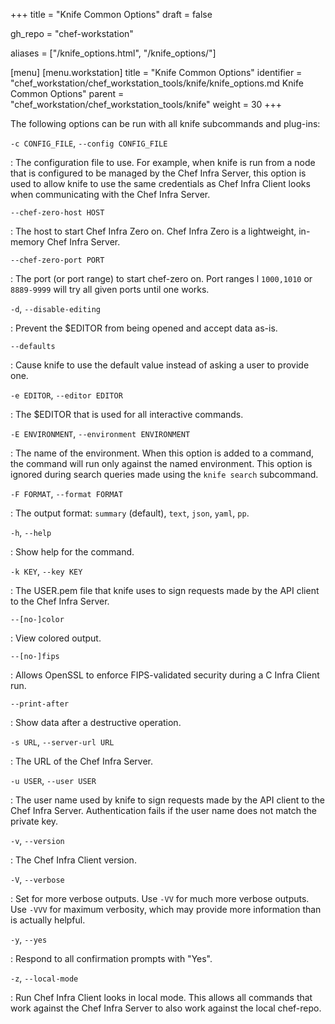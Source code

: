 +++
title = "Knife Common Options"
draft = false

gh_repo = "chef-workstation"

aliases = ["/knife_options.html", "/knife_options/"]

[menu]
  [menu.workstation]
    title = "Knife Common Options"
    identifier = "chef_workstation/chef_workstation_tools/knife/knife_options.md Knife Common Options"
    parent = "chef_workstation/chef_workstation_tools/knife"
    weight = 30
+++

The following options can be run with all knife subcommands and
plug-ins:

`-c CONFIG_FILE`, `--config CONFIG_FILE`

: The configuration file to use. For example, when knife is run from a node that is configured to be managed by the Chef Infra Server, this option is used to allow knife to use the same credentials as Chef Infra Client looks when communicating with the Chef Infra Server.

`--chef-zero-host HOST`

: The host to start Chef Infra Zero on. Chef Infra Zero is a lightweight, in-memory Chef Infra Server.

`--chef-zero-port PORT`

: The port (or port range) to start chef-zero on. Port ranges l `1000,1010` or `8889-9999` will try all given ports until one works.

`-d`, `--disable-editing`

: Prevent the \$EDITOR from being opened and accept data as-is.

`--defaults`

: Cause knife to use the default value instead of asking a user to provide one.

`-e EDITOR`, `--editor EDITOR`

: The \$EDITOR that is used for all interactive commands.

`-E ENVIRONMENT`, `--environment ENVIRONMENT`

: The name of the environment. When this option is added to a command, the command will run only against the named environment. This option is ignored during search queries made using the `knife search` subcommand.

`-F FORMAT`, `--format FORMAT`

: The output format: `summary` (default), `text`, `json`, `yaml`,  `pp`.

`-h`, `--help`

: Show help for the command.

`-k KEY`, `--key KEY`

: The USER.pem file that knife uses to sign requests made by the API client to the Chef Infra Server.

`--[no-]color`

: View colored output.

`--[no-]fips`

: Allows OpenSSL to enforce FIPS-validated security during a C Infra Client run.

`--print-after`

: Show data after a destructive operation.

`-s URL`, `--server-url URL`

: The URL of the Chef Infra Server.

`-u USER`, `--user USER`

: The user name used by knife to sign requests made by the API client to the Chef Infra Server. Authentication fails if the user name does not match the private key.

`-v`, `--version`

: The Chef Infra Client version.

`-V`, `--verbose`

: Set for more verbose outputs. Use `-VV` for much more verbose outputs. Use `-VVV` for maximum verbosity, which may provide more information than is actually helpful.

`-y`, `--yes`

: Respond to all confirmation prompts with "Yes".

`-z`, `--local-mode`

: Run Chef Infra Client looks in local mode. This allows all commands that work against the Chef Infra Server to also work against the local chef-repo.

